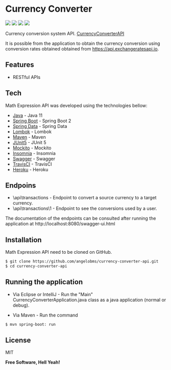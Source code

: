 # Currency Converter
![](https://img.shields.io/github/languages/count/angelobms/currency-converter-api) ![](https://img.shields.io/github/repo-size/angelobms/currency-converter-api) ![](https://img.shields.io/github/last-commit/angelobms/currency-converter-api) ![](https://travis-ci.org/angelobms/currency-converter-api.svg?branch=master) 

Currency conversion system API. [CurrencyConverterAPI]

It is possible from the application to obtain the currency conversion using conversion rates obtained obtained from https://api.exchangeratesapi.io.

## Features

  -  RESTful APIs

## Tech

Math Expression API was developed using the technologies bellow:

* [Java] - Java 11
* [Spring Boot] - Spring Boot 2
* [Spring Data] - Spring Data
* [Lombok] - Lombok
* [Maven] - Maven
* [JUnit5] - JUnit 5
* [Mockito] - Mockito
* [Insomnia] - Insomnia
* [Swagger] - Swagger
* [TravisCI] - TravisCI
* [Heroku] - Heroku

## Endpoins

- \api\transactions - Endpoint to convert a source currency to a target currency.
- \api\transactions\1 - Endpoint to see the conversions used by a user.

The documentation of the endpoints can be consulted after running the application at http://localhost:8080/swagger-ui.html

## Installation

Math Expression API need to be cloned on GitHub.

```sh
$ git clone https://github.com/angelobms/currency-converter-api.git
$ cd currency-converter-api
```

## Running the application

* Via Eclipse or IntelliJ - Run the "Main" CurrencyConverterApplication.java class as a java application (normal or debug).

* Via Maven - Run the command

```sh
$ mvn spring-boot: run
```

##  License

MIT


**Free Software, Hell Yeah!** 

[Java]: <https://docs.oracle.com/en/java/javase/11/?xd_co_f=4f813848-9bb3-47f8-9094-f46bcca78914>
[Spring Boot]: <https://spring.io>
[Spring Data]: <https://spring.io/projects/spring-data>
[Lombok]: <https://projectlombok.org/>
[insomnia]: <https://www.getpostman.com>
[Maven]: <https://maven.apache.org/>
[JUnit5]: <https://junit.org/junit5/>
[Mockito]: <https://site.mockito.org/>
[Insomnia]: <https://insomnia.rest/>
[Swagger]: <https://swagger.io/>
[TravisCI]: <https://travis-ci.org/>
[Heroku]: <https://www.heroku.com/>
[CurrencyConverterAPI]: <https://mighty-beyond-43289.herokuapp.com>
